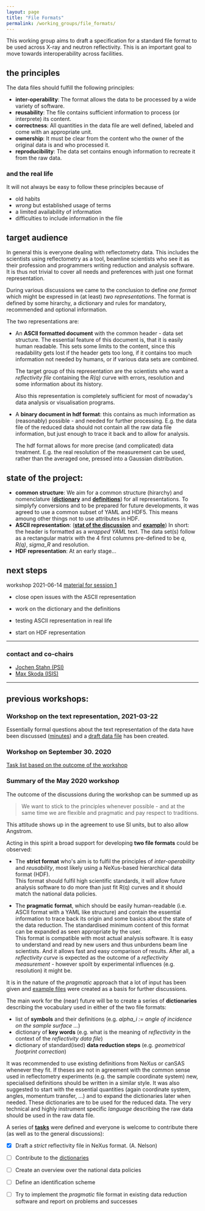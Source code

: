 ```yaml
---
layout: page
title: "File Formats"
permalink: /working_groups/file_formats/
---
```


<i class="fas fa-file-code fa-5x"></i>

This working group aims to draft a specification for a standard file format to be used across X-ray and neutron reflectivity.
This is an important goal to move towards interoperability across facilities.

## the principles

The data files should fulfill the following principles:

- **inter-operability**: The format allows the data to be processed by a wide variety of software.
- **reusability**: The file contains sufficient information to process (or interprete) its content.
- **correctness**: All quantities in the data file are well defined, labeled and come with an appropriate unit.
- **ownership**: It must be clear from the content who the owner of the original data is and who
  processed it.
- **reproducibility**: The data set contains enough information to recreate it from the raw data.

### and the real life

It will not always be easy to follow these principles because of

- old habits
- *wrong* but established usage of terms
- a limited availability of information
- difficulties to include information in the file 

## target audience

In general this is everyone dealing with reflectometry data. This includes the scientists using 
reflectometry as a tool, beamline scientists who see it as their profession and programmers writing 
reduction and analysis software. It is thus not trivial to cover all needs and preferences with
just one format representation.

During various discussions we came to the conclusion to define *one format* which might be
expressed in (at least) *two representations*.
The format is defined by some hirarchy, a dictionary and rules for mandatory, recommended and optional information. 

The two representations are:

- An **ASCII formatted document** with the common header - data set structure. 
  The essential feature of this document is, that it is easily human readable.
  This sets some limits to the content, since this readability gets lost if the header gets too long,
  if it contains too much information not needed by humans, or if various data sets are combined.
  
  The target group of this representation are the scientists who want a *reflectivity file* containing the
  *R(q)* curve with errors, resolution and some information about its history. 
  
  Also this representation is completely sufficient for most of nowaday's data analysis or visualisation programs.
- A **binary document in hdf format**: this contains as much information as (reasonably) possible - and needed for further
  processing. E.g. the data file of the reduced data should not contain all the raw data file information, but just
  enough to trace it back and to allow for analysis.

  The hdf format allows for more precise (and complicated) data treatment. E.g. the real resolution of the measurement
  can be used, rather than the averaged one, pressed into a Gaussian distribution.
  
## state of the project:

- **common structure**: We aim for a common structure (hirarchy) and nomenclature 
  (**[dictionary](../../projects/file_formats/dictionaries.md)** and 
  **[definitions](../../projects/file_formats/definitions.pdf)**) for all representations.
  To simplyfy conversions and to be prepared for future developments, it was agreed to use a common subset of YAML and HDF5. 
  This means amoung other things not to use attributes in HDF.
- **ASCII representation**:
  (**[stat of the discussion](../../projects/file_formats/tasks/meeting_2021-03-22.md)** and 
  **[example](../../projects/file_formats/tasks/text_representation.md)**) 
  In short: the header is formatted as a *wrapped YAML* text. The data set(s) follow as a rectangular
  matrix with the 4 first columns pre-defined to be *q*, *R(q)*, *sigma_R* and resolution. 
- **HDF representation**: At an early stage... 

## next steps

workshop 2021-06-14
[material for session 1](../../projects/file_formats/tasks/ws_2021-06_text.md)

- close open issues with the ASCII representation
- work on the dictionary and the definitions

- testing ASCII representation in real life
- start on HDF representation

---

### contact and co-chairs

- [Jochen Stahn (PSI)](mailto:jochen.stahn@psi.ch)
- [Max Skoda (ISIS)](mailto:Maximilian.Skoda@stfc.ac.uk)

---

## previous workshops:

### Workshop on the text representation, 2021-03-22

Essentially formal questions about the text representation of the data have been discussed 
([minutes](../../projects/file_formats/tasks/meeting_2021-03-22.md)) and 
a [draft data file](../../projects/file_formats/tasks/text_representation.md) has been created.

### Workshop on September 30. 2020

[Task list based on the outcome of the workshop](../../projects/file_formats/tasks)

### Summary of the May 2020 workshop

The outcome of the discussions during the workshop can be
summed up as
> We want to stick to the principles whenever possible -
> and at the same time we are flexible and pragmatic and pay respect to
> traditions.

This attitude shows up in the agreement to use SI units,
but to also allow Angstrom.

Acting in this spirit a broad support for developing
**two file formats** could be observed:

* The **strict format** who's aim is to fulfil the principles of
  *inter-operability* and *reusability*,
  most likely using a NeXus-based hierarchical data format (HDF).   
  This format should fulfil high scientific standards, it will allow
  future analysis software to do more than just fit R(q) curves and
  it should match the national data policies.

* The **pragmatic format**, which should be easily human-readable
  (i.e. ASCII format with a YAML like structure) and contain the
  essential information to trace back its origin and some
  basics about the state of the data reduction. The standardised
  minimum content of this format can be expanded as seen appropriate
  by the user.   
  This format is compatible with most actual analysis software.
  It is easy to understand and read by new users and thus
  unburdens beam line scientists. And it allows fast and easy comparison
  of results. After all, a *reflectivity curve* is expected as the
  outcome of a *reflectivity measurement* - however spoilt by
  experimental influences (e.g. resolution) it might be.

It is in the nature of the *pragmatic* approach that a lot of input
has been given and [example files](../../projects/file_formats/examples.md) were created as a basis for
further discussions.

The main work for the (near) future will be to create a series of
**dictionaries** describing the vocabulary used in either of the
two file formats:
* list of **symbols** and their definitions (e.g. *alpha_i := angle of
  incidence on the sample surface ...*)
* dictionary of **key words** (e.g. what is the meaning of *reflectivity*
  in the context of the *reflectivity data file*)
* dictionary of standard(ised) **data reduction steps** (e.g.
  *geometrical footprint correction*)

It was recommended to use existing definitions from NeXus or
canSAS whenever they fit. If theses are not in agreement with
the common sense used in reflectometry experiments (e.g. the
sample coordinate system) new, specialised definitions should be
written in a similar style.
It was also suggested to start with the essential quantities
(again coordinate system, angles, momentum transfer, ...) and
to expand the dictionaries later when needed. These dictionaries
are to be used for the reduced data. The very technical and highly
instrument specific *language* describing the raw data should
be used in the raw data file.

A series of [**tasks**](https://github.com/reflectivity/file_format/issues)
were defined and everyone is welcome to contribute
there (as well as to the general discussions):

- [x] Draft a *strict* reflectivity file in NeXus format. (A. Nelson)
- [ ] Contribute to the [dictionaries](../../projects/file_formats/dictionaries.pdf)
- [ ] Create an overview over the national data policies
- [ ] Define an identification scheme
- [ ] Try to implement the *pragmatic* file format in existing
      data reduction software and report on problems and
      successes


